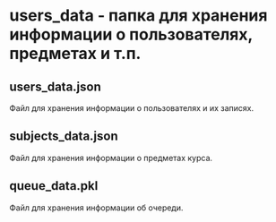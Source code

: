 # users_data - папка для хранения информации о пользователях, предметах и т.п.
## users_data.json
Файл для хранения информации о пользователях и их записях.
## subjects_data.json
Файл для хранения информации о предметах курса.
## queue_data.pkl
Файл для хранения информации об очереди.
